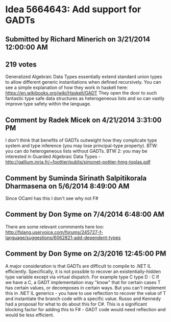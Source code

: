 # Idea 5664643: Add support for GADTs #

## Submitted by Richard Minerich on 3/21/2014 12:00:00 AM

## 219 votes

Generalized Algebraic Data Types essentially extend standard union types to allow different generic instantiations when defined recursively.
You can see a simple explanation of how they work in haskell here: https://en.wikibooks.org/wiki/Haskell/GADT
They open the door to such fantastic type safe data structures as heterogeneous lists and so can vastly improve type safety within the language.




## Comment by Radek Micek on 4/21/2014 3:31:00 PM

I don't think that benefits of GADTs outweight how they complicate type system and type inference (you may lose principal-type property).
BTW: you can do heterogeneous lists without GADTs.
BTW 2: you may be interested in Guarded Algebraic Data Types - http://gallium.inria.fr/~fpottier/publis/simonet-pottier-hmg-toplas.pdf

## Comment by Suminda Sirinath Salpitikorala Dharmasena on 5/6/2014 8:49:00 AM

Since OCaml has this I don't see why not F#

## Comment by Don Syme on 7/4/2014 6:48:00 AM

There are some relevant commments here too: http://fslang.uservoice.com/forums/245727-f-language/suggestions/6062821-add-dependent-types

## Comment by Don Syme on 2/3/2016 12:45:00 PM

A major consideration is that GADTs are difficult to compile to .NET IL efficiently. Specifically, it is not possible to recover an existentially-hidden type variable except via virtual dispatch. For example
type C
type D<T> : C
If we have a C, a GADT implementation may "know" that for certain cases T has certain values, or decomposes in certain ways. But you can't implement this in .NET IL generics - you have to use reflection to recover the value of T and instantiate the branch code with a specific value. Russo and Kennedy had a proposal for what to do about this for C#.
This is a significant blocking factor for adding this to F# - GADT code would need reflection and would be less efficient.


